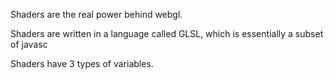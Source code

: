 

Shaders are the real power behind webgl.

Shaders are written in a language called GLSL, which is essentially a subset of javasc

Shaders have 3 types of variables.
